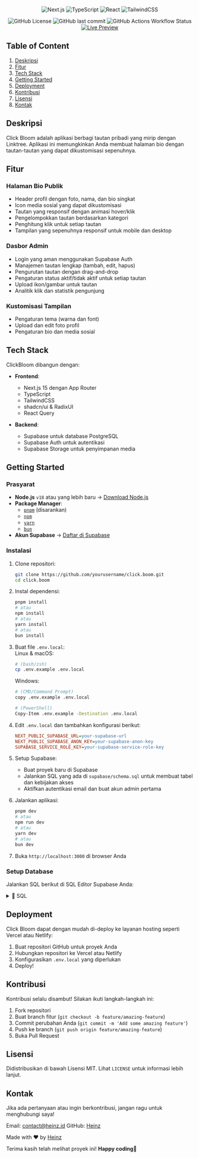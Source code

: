 <div align="center">

<!-- ![Banner](/assets/banner.png) -->

<br>

![Next.js](https://img.shields.io/badge/Next.js-black?logo=nextdotjs&labelColor=black)
![TypeScript](https://img.shields.io/badge/TypeScript-black?logo=typescript&labelColor=black)
![React](https://img.shields.io/badge/React-black?logo=react&labelColor=black)
![TailwindCSS](https://img.shields.io/badge/TailwindCSS-black?logo=tailwindcss&labelColor=black)

![GitHub License](https://img.shields.io/github/license/demonicheinz/click.bloom?logo=creative-commons&logoColor=white&label=License)
![GitHub last commit](https://img.shields.io/github/last-commit/demonicheinz/click.bloom?logo=github&label=Last%20Commit)
![GitHub Actions Workflow Status](https://img.shields.io/github/actions/workflow/status/demonicheinz/click.bloom/CodeQL.yml?branch=main&logo=github&label=Build)
[![Live Preview](https://img.shields.io/badge/Live%20Preview-🔗-blue?logo=vercel&logoColor=white)](https://links.heinz.id/)

</div>

## Table of Content

1. [Deskripsi](#deskripsi)
2. [Fitur](#feature)
3. [Tech Stack](#tech-stack)
4. [Getting Started](#getting-started)
5. [Deployment](#deployment)
6. [Kontribusi](#kontribusi)
7. [Lisensi](#lisensi)
8. [Kontak](#kontak)


## Deskripsi

Click Bloom adalah aplikasi berbagi tautan pribadi yang mirip dengan Linktree. Aplikasi ini memungkinkan Anda membuat halaman bio dengan tautan-tautan yang dapat dikustomisasi sepenuhnya.

## Fitur

### Halaman Bio Publik
- Header profil dengan foto, nama, dan bio singkat
- Icon media sosial yang dapat dikustomisasi
- Tautan yang responsif dengan animasi hover/klik
- Pengelompokkan tautan berdasarkan kategori
- Penghitung klik untuk setiap tautan
- Tampilan yang sepenuhnya responsif untuk mobile dan desktop

### Dasbor Admin
- Login yang aman menggunakan Supabase Auth
- Manajemen tautan lengkap (tambah, edit, hapus)
- Pengurutan tautan dengan drag-and-drop
- Pengaturan status aktif/tidak aktif untuk setiap tautan
- Upload ikon/gambar untuk tautan
- Analitik klik dan statistik pengunjung

### Kustomisasi Tampilan
- Pengaturan tema (warna dan font)
- Upload dan edit foto profil
- Pengaturan bio dan media sosial

## Tech Stack

ClickBloom dibangun dengan:

- **Frontend**:
  - Next.js 15 dengan App Router
  - TypeScript
  - TailwindCSS
  - shadcn/ui & RadixUI
  - React Query

- **Backend**:
  - Supabase untuk database PostgreSQL
  - Supabase Auth untuk autentikasi
  - Supabase Storage untuk penyimpanan media

## Getting Started

### Prasyarat

- **Node.js** `v18` atau yang lebih baru → [Download Node.js](https://nodejs.org/)
- **Package Manager**:  
  - [`pnpm`](https://pnpm.io/) (disarankan)  
  - [`npm`](https://www.npmjs.com/)  
  - [`yarn`](https://yarnpkg.com/)  
  - [`bun`](https://bun.sh/)
- **Akun Supabase** → [Daftar di Supabase](https://supabase.com/)

### Instalasi

1. Clone repositori:
    ```bash
    git clone https://github.com/yourusername/click.boom.git
    cd click.boom
    ```

2. Instal dependensi:
    ```bash
    pnpm install
    # atau
    npm install
    # atau
    yarn install
    # atau
    bun install
    ```

3. Buat file `.env.local`:\
    Linux & macOS:
    ```bash
    # (bash/zsh)
    cp .env.example .env.local
    ```

    Windows:
    ```bash
    # (CMD/Command Prompt)
    copy .env.example .env.local
    
    # (PowerShell)
    Copy-Item .env.example -Destination .env.local
    ```

4. Edit `.env.local` dan tambahkan konfigurasi berikut:
    ```ini
    NEXT_PUBLIC_SUPABASE_URL=your-supabase-url
    NEXT_PUBLIC_SUPABASE_ANON_KEY=your-supabase-anon-key
    SUPABASE_SERVICE_ROLE_KEY=your-supabase-service-role-key
    ```

5. Setup Supabase:
   - Buat proyek baru di Supabase
   - Jalankan SQL yang ada di `supabase/schema.sql` untuk membuat tabel dan kebijakan akses
   - Aktifkan autentikasi email dan buat akun admin pertama

6. Jalankan aplikasi:
    ```bash
    pnpm dev
    # atau
    npm run dev
    # atau
    yarn dev
    # atau
    bun dev
    ```

6. Buka `http://localhost:3000` di browser Anda

### Setup Database

Jalankan SQL berikut di SQL Editor Supabase Anda:

<details>
<summary>📃 SQL</summary>

```sql
-- Tabel Admin Profile
CREATE TABLE public.admin_profile (
  id UUID REFERENCES auth.users NOT NULL PRIMARY KEY,
  full_name TEXT,
  avatar_url TEXT,
  bio TEXT,
  created_at TIMESTAMP WITH TIME ZONE DEFAULT CURRENT_TIMESTAMP,
  updated_at TIMESTAMP WITH TIME ZONE DEFAULT CURRENT_TIMESTAMP
);

-- Tabel Links
CREATE TABLE public.links (
  id UUID DEFAULT uuid_generate_v4() PRIMARY KEY,
  title TEXT NOT NULL,
  url TEXT NOT NULL,
  description TEXT,
  category TEXT,
  icon TEXT,
  is_active BOOLEAN DEFAULT TRUE,
  position INTEGER NOT NULL,
  click_count INTEGER DEFAULT 0,
  created_at TIMESTAMP WITH TIME ZONE DEFAULT CURRENT_TIMESTAMP,
  updated_at TIMESTAMP WITH TIME ZONE DEFAULT CURRENT_TIMESTAMP
);

-- Tabel Categories (opsional)
CREATE TABLE public.categories (
  id UUID DEFAULT uuid_generate_v4() PRIMARY KEY,
  name TEXT NOT NULL,
  position INTEGER NOT NULL,
  created_at TIMESTAMP WITH TIME ZONE DEFAULT CURRENT_TIMESTAMP,
  updated_at TIMESTAMP WITH TIME ZONE DEFAULT CURRENT_TIMESTAMP
);

-- Setup Row Level Security
ALTER TABLE public.admin_profile ENABLE ROW LEVEL SECURITY;
ALTER TABLE public.links ENABLE ROW LEVEL SECURITY;
ALTER TABLE public.categories ENABLE ROW LEVEL SECURITY;

-- Kebijakan untuk Admin Profile
CREATE POLICY "Admin profile is viewable by everyone" 
ON public.admin_profile FOR SELECT USING (true);

CREATE POLICY "Only admin can update profile" 
ON public.admin_profile FOR UPDATE USING (auth.uid() = id);

-- Kebijakan untuk Links
CREATE POLICY "Links are viewable by everyone" 
ON public.links FOR SELECT USING (true);

CREATE POLICY "Only admin can insert links" 
ON public.links FOR INSERT WITH CHECK (
  EXISTS (SELECT 1 FROM public.admin_profile WHERE id = auth.uid())
);

CREATE POLICY "Only admin can update links" 
ON public.links FOR UPDATE USING (
  EXISTS (SELECT 1 FROM public.admin_profile WHERE id = auth.uid())
);

CREATE POLICY "Only admin can delete links" 
ON public.links FOR DELETE USING (
  EXISTS (SELECT 1 FROM public.admin_profile WHERE id = auth.uid())
);

-- Kebijakan untuk Categories
CREATE POLICY "Categories are viewable by everyone" 
ON public.categories FOR SELECT USING (true);

CREATE POLICY "Only admin can manage categories" 
ON public.categories FOR ALL USING (
  EXISTS (SELECT 1 FROM public.admin_profile WHERE id = auth.uid())
);
```

</details>

## Deployment

Click Bloom dapat dengan mudah di-deploy ke layanan hosting seperti Vercel atau Netlify:

1. Buat repositori GitHub untuk proyek Anda
2. Hubungkan repositori ke Vercel atau Netlify
3. Konfigurasikan `.env.local` yang diperlukan
4. Deploy!

## Kontribusi

Kontribusi selalu disambut! Silakan ikuti langkah-langkah ini:

1. Fork repositori
2. Buat branch fitur (`git checkout -b feature/amazing-feature`)
3. Commit perubahan Anda (`git commit -m 'Add some amazing feature'`)
4. Push ke branch (`git push origin feature/amazing-feature`)
5. Buka Pull Request

## Lisensi

Didistribusikan di bawah Lisensi MIT. Lihat `LICENSE` untuk informasi lebih lanjut.

## Kontak

Jika ada pertanyaan atau ingin berkontribusi, jangan ragu untuk menghubungi saya!  

Email: [contact@heinz.id](mailto:contact@heinz.id)
GitHub: [Heinz](https://github.com/demonicheinz)

Made with ❤️ by [Heinz](https://github.com/demonicheinz)

Terima kasih telah melihat proyek ini! **Happy coding**🚀
